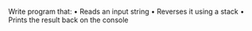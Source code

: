 Write program that:
•	Reads an input string
•	Reverses it using a stack
•	Prints the result back on the console
